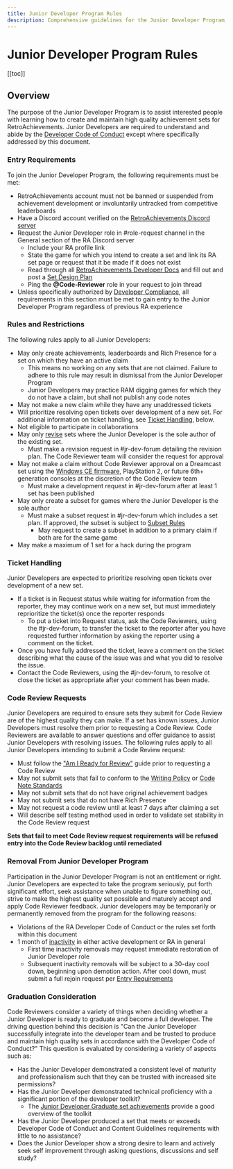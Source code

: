 ```yaml
---
title: Junior Developer Program Rules
description: Comprehensive guidelines for the Junior Developer Program, including rules, guidelines, and clarifications.
---
```


# Junior Developer Program Rules

[[toc]]

## Overview

The purpose of the Junior Developer Program is to assist interested people with learning how to create and maintain high quality achievement sets for RetroAchievements. Junior Developers are required to understand and abide by the [Developer Code of Conduct](/guidelines/users/code-of-conduct) except where specifically addressed by this document.

### Entry Requirements

To join the Junior Developer Program, the following requirements must be met:

- RetroAchievements account must not be banned or suspended from achievement development or involuntarily untracked from competitive leaderboards
- Have a Discord account verified on the [RetroAchievements Discord server](https://discord.gg/dq2E4hE)
- Request the Junior Developer role in #role-request channel in the General section of the RA Discord server
  - Include your RA profile link
  - State the game for which you intend to create a set and link its RA set page or request that it be made if it does not exist
  - Read through all [RetroAchievements Developer Docs](/developer-docs/) and fill out and post a [Set Design Plan](https://docs.google.com/spreadsheets/d/1VC2phJ9AUcZK5Ll4bVuMpJXED8QdM_nw8OdSAuLc3bI/edit#gid=0)
  - Ping the **@Code-Reviewer** role in your request to join thread
- Unless specifically authorized by [Developer Compliance](https://retroachievements.org/messages/create?to=DevCompliance), all requirements in this section must be met to gain entry to the Junior Developer Program regardless of previous RA experience

### Rules and Restrictions

The following rules apply to all Junior Developers:

- May only create achievements, leaderboards and Rich Presence for a set on which they have an active claim
  - This means no working on any sets that are not claimed. Failure to adhere to this rule may result in dismissal from the Junior Developer Program
  - Junior Developers may practice RAM digging games for which they do not have a claim, but shall not publish any code notes
- May not make a new claim while they have any unaddressed tickets
- Will prioritize resolving open tickets over development of a new set. For additional information on ticket handling, see [Ticket Handling](#ticket-handling), below.
- Not eligible to participate in collaborations
- May only [revise](/guidelines/content/achievement-set-revisions) sets where the Junior Developer is the sole author of the existing set.
  - Must make a revision request in #jr-dev-forum detailing the revision plan. The Code Reviewer team will consider the request for approval
- May not make a claim without Code Reviewer approval on a Dreamcast set using the [Windows CE firmware](https://retroachievements.org/game/24833), PlayStation 2, or future 6th+ generation consoles at the discretion of the Code Review team
  - Must make a development request in #jr-dev-forum after at least 1 set has been published
- May only create a subset for games where the Junior Developer is the sole author
  - Must make a subset request in ⁠#jr-dev-forum which includes a set plan. If approved, the subset is subject to [Subset Rules](/guidelines/content/subsets)
    - May request to create a subset in addition to a primary claim if both are for the same game
- May make a maximum of 1 set for a hack during the program

### Ticket Handling
Junior Developers are expected to prioritize resolving open tickets over development of a new set.

- If a ticket is in Request status while waiting for information from the reporter, they may continue work on a new set, but must immediately reprioritize the ticket(s) once the reporter responds
  - To put a ticket into Request status, ask the Code Reviewers, using the #jr-dev-forum, to transfer the ticket to the reporter after you have requested further information by asking the reporter using a comment on the ticket.
- Once you have fully addressed the ticket, leave a comment on the ticket describing what the cause of the issue was and what you did to resolve the issue.
- Contact the Code Reviewers, using the #jr-dev-forum, to resolve ot close the ticket as appropriate after your comment has been made.

### Code Review Requests

Junior Developers are required to ensure sets they submit for Code Review are of the highest quality they can make. If a set has known issues, Junior Developers must resolve them prior to requesting a Code Review. Code Reviewers are available to answer questions and offer guidance to assist Junior Developers with resolving issues. The following rules apply to all Junior Developers intending to submit a Code Review request:

- Must follow the ["Am I Ready for Review"](https://docs.google.com/document/d/e/2PACX-1vSYRcYpyN0W8oP9Ho0YMiUutZEs-np4JDL-Be5IfuR5oyG_92wVwgwA5BkTHywK_olmzRBjpZGehKM6/pub) guide prior to requesting a Code Review
- May not submit sets that fail to conform to the [Writing Policy](/guidelines/content/writing-policy) or [Code Note Standards](/guidelines/content/code-notes)
- May not submit sets that do not have original achievement badges
- May not submit sets that do not have Rich Presence
- May not request a code review until at least 7 days after claiming a set
- Will describe self testing method used in order to validate set stability in the Code Review request

**Sets that fail to meet Code Review request requirements will be refused entry into the Code Review backlog until remediated**

### Removal From Junior Developer Program

Participation in the Junior Developer Program is not an entitlement or right. Junior Developers are expected to take the program seriously, put forth significant effort, seek assistance when unable to figure something out, strive to make the highest quality set possible and maturely accept and apply Code Reviewer feedback. Junior developers may be temporarily or permanently removed from the program for the following reasons:

- Violations of the RA Developer Code of Conduct or the rules set forth within this document
- 1 month of [inactivity](/guidelines/developers/code-of-conduct#inactivity) in either active development or RA in general
  - First time inactivity removals may request immediate restoration of Junior Developer role
  - Subsequent inactivity removals will be subject to a 30-day cool down, beginning upon demotion action. After cool down, must submit a full rejoin request per [Entry Requirements](#entry-requirements)

### Graduation Consideration

Code Reviewers consider a variety of things when deciding whether a Junior Developer is ready to graduate and become a full developer. The driving question behind this decision is "Can the Junior Developer successfully integrate into the developer team and be trusted to produce and maintain high quality sets in accordance with the Developer Code of Conduct?" This question is evaluated by considering a variety of aspects such as:

- Has the Junior Developer demonstrated a consistent level of maturity and professionalism such that they can be trusted with increased site permissions?
- Has the Junior Developer demonstrated technical proficiency with a significant portion of the developer toolkit?
  - The [Junior Developer Graduate set achievements](https://retroachievements.org/game/3046) provide a good overview of the toolkit
- Has the Junior Developer produced a set that meets or exceeds Developer Code of Conduct and Content Guidelines requirements with little to no assistance?
- Does the Junior Developer show a strong desire to learn and actively seek self improvement through asking questions, discussions and self study?
